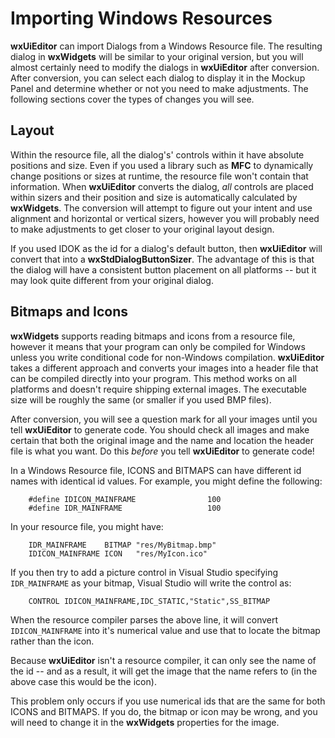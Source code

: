 # Importing Windows Resources

**wxUiEditor** can import Dialogs from a Windows Resource file. The resulting dialog in **wxWidgets** will be similar to your original version, but you will almost certainly need to modify the dialogs in **wxUiEditor** after conversion. After conversion, you can select each dialog to display it in the Mockup Panel and determine whether or not you need to make adjustments. The following sections cover the types of changes you will see.

## Layout

Within the resource file, all the dialog's' controls within it have absolute positions and size. Even if you used a library such as **MFC** to dynamically change positions or sizes at runtime, the resource file won't contain that information. When **wxUiEditor** converts the dialog, _all_ controls are placed within sizers and their position and size is automatically calculated by **wxWidgets**. The conversion will attempt to figure out your intent and use alignment and horizontal or vertical sizers, however you will probably need to make adjustments to get closer to your original layout design.

If you used IDOK as the id for a dialog's default button, then **wxUiEditor** will convert that into a **wxStdDialogButtonSizer**. The advantage of this is that the dialog will have a consistent button placement on all platforms -- but it may look quite different from your original dialog.

## Bitmaps and Icons

**wxWidgets** supports reading bitmaps and icons from a resource file, however it means that your program can only be compiled for Windows unless you write conditional code for non-Windows compilation. **wxUiEditor** takes a different approach and converts your images into a header file that can be compiled directly into your program. This method works on all platforms and doesn't require shipping external images. The executable size will be roughly the same (or smaller if you used BMP files).

After conversion, you will see a question mark for all your images until you tell **wxUiEditor** to generate code. You should check all images and make certain that both the original image and the name and location the header file is what you want. Do this _before_ you tell **wxUiEditor** to generate code!

In a Windows Resource file, ICONS and BITMAPS can have different id names with identical id values. For example, you might define the following:

```
    #define IDICON_MAINFRAME                100
    #define IDR_MAINFRAME                   100
```

In your resource file, you might have:

```
    IDR_MAINFRAME    BITMAP "res/MyBitmap.bmp"
    IDICON_MAINFRAME ICON   "res/MyIcon.ico"
```

If you then try to add a picture control in Visual Studio specifying `IDR_MAINFRAME` as your bitmap, Visual Studio will write the control as:

```
    CONTROL IDICON_MAINFRAME,IDC_STATIC,"Static",SS_BITMAP
```

When the resource compiler parses the above line, it will convert `IDICON_MAINFRAME` into it's numerical value and use that to locate the bitmap rather than the icon.

Because **wxUiEditor** isn't a resource compiler, it can only see the name of the id -- and as a result, it will get the image that the name refers to (in the above case this would be the icon).

This problem only occurs if you use numerical ids that are the same for both ICONS and BITMAPS. If you do, the bitmap or icon may be wrong, and you will need to change it in the **wxWidgets** properties for the image.
